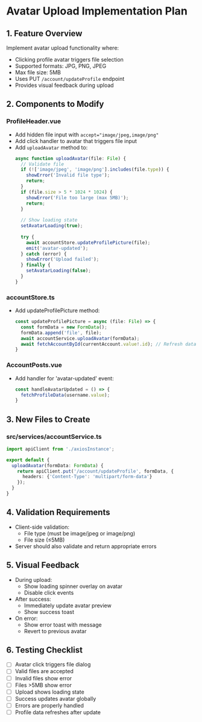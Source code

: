 # Avatar Upload Implementation Plan

## 1. Feature Overview
Implement avatar upload functionality where:
- Clicking profile avatar triggers file selection
- Supported formats: JPG, PNG, JPEG
- Max file size: 5MB
- Uses PUT `/account/updateProfile` endpoint
- Provides visual feedback during upload

## 2. Components to Modify

### ProfileHeader.vue
- Add hidden file input with `accept="image/jpeg,image/png"`
- Add click handler to avatar that triggers file input
- Add `uploadAvatar` method to:
  ```ts
  async function uploadAvatar(file: File) {
    // Validate file
    if (!['image/jpeg', 'image/png'].includes(file.type)) {
      showError('Invalid file type');
      return;
    }
    if (file.size > 5 * 1024 * 1024) {
      showError('File too large (max 5MB)');
      return;
    }
    
    // Show loading state
    setAvatarLoading(true);
    
    try {
      await accountStore.updateProfilePicture(file);
      emit('avatar-updated');
    } catch (error) {
      showError('Upload failed');
    } finally {
      setAvatarLoading(false);
    }
  }
  ```

### accountStore.ts
- Add updateProfilePicture method:
  ```ts
  const updateProfilePicture = async (file: File) => {
    const formData = new FormData();
    formData.append('file', file);
    await accountService.uploadAvatar(formData);
    await fetchAccountById(currentAccount.value!.id); // Refresh data
  }
  ```

### AccountPosts.vue
- Add handler for 'avatar-updated' event:
  ```ts
  const handleAvatarUpdated = () => {
    fetchProfileData(username.value);
  }
  ```

## 3. New Files to Create

### src/services/accountService.ts
```ts
import apiClient from './axiosInstance';

export default {
  uploadAvatar(formData: FormData) {
    return apiClient.put('/account/updateProfile', formData, {
      headers: {'Content-Type': 'multipart/form-data'}
    });
  }
}
```

## 4. Validation Requirements
- Client-side validation:
  - File type (must be image/jpeg or image/png)
  - File size (≤5MB)
- Server should also validate and return appropriate errors

## 5. Visual Feedback
- During upload:
  - Show loading spinner overlay on avatar
  - Disable click events
- After success:
  - Immediately update avatar preview
  - Show success toast
- On error:
  - Show error toast with message
  - Revert to previous avatar

## 6. Testing Checklist
- [ ] Avatar click triggers file dialog
- [ ] Valid files are accepted
- [ ] Invalid files show error
- [ ] Files >5MB show error
- [ ] Upload shows loading state
- [ ] Success updates avatar globally
- [ ] Errors are properly handled
- [ ] Profile data refreshes after update